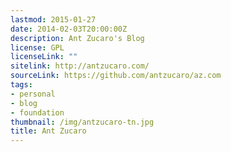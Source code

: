 ```yaml
---
lastmod: 2015-01-27
date: 2014-02-03T20:00:00Z
description: Ant Zucaro's Blog
license: GPL
licenseLink: ""
sitelink: http://antzucaro.com/
sourceLink: https://github.com/antzucaro/az.com
tags:
- personal
- blog
- foundation
thumbnail: /img/antzucaro-tn.jpg
title: Ant Zucaro
---
```


